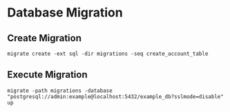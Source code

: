 # Database Migration
## Create Migration
```
migrate create -ext sql -dir migrations -seq create_account_table
```
## Execute Migration
```
migrate -path migrations -database "postgresql://admin:example@localhost:5432/example_db?sslmode=disable" up
```